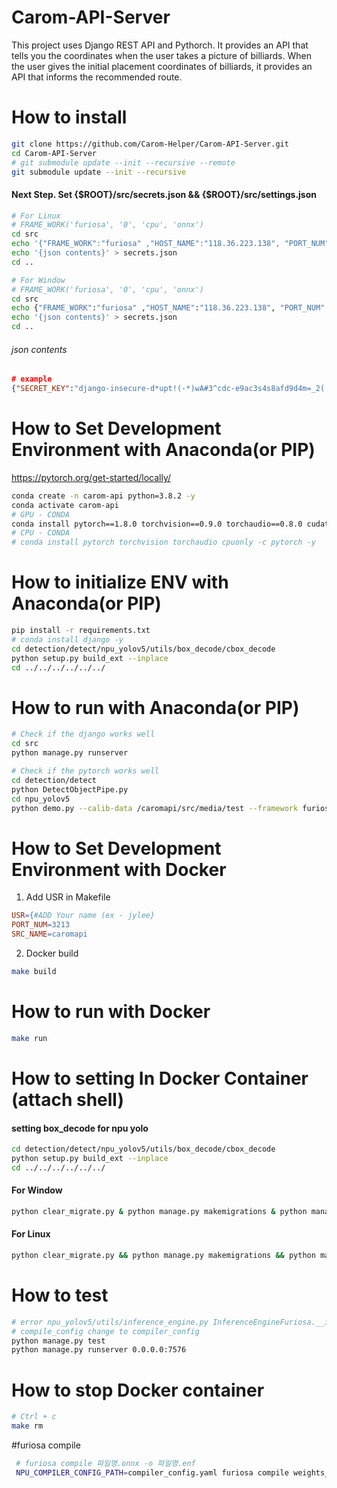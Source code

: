 # Carom-API-Server
This project uses Django REST API and Pythorch. It provides an API that tells you the coordinates when the user takes a picture of billiards. When the user gives the initial placement coordinates of billiards, it provides an API that informs the recommended route.

# How to install
```bash
git clone https://github.com/Carom-Helper/Carom-API-Server.git
cd Carom-API-Server
# git submodule update --init --recursive --remote
git submodule update --init --recursive
```
#### Next Step. Set {$ROOT}/src/secrets.json && {$ROOT}/src/settings.json
```bash
# For Linux
# FRAME_WORK('furiosa', '0', 'cpu', 'onnx')
cd src
echo '{"FRAME_WORK":"furiosa" ,"HOST_NAME":"118.36.223.138", "PORT_NUM":"7576"}' > settings.json
echo '{json contents}' > secrets.json
cd ..
```
```bash
# For Window
# FRAME_WORK('furiosa', '0', 'cpu', 'onnx')
cd src
echo {"FRAME_WORK":"furiosa" ,"HOST_NAME":"118.36.223.138", "PORT_NUM":"7576"} > settings.json
echo '{json contents}' > secrets.json
cd ..
```
###### json contents
```json
# example
{"SECRET_KEY":"django-insecure-d*upt!(-*)wA#3^cdc-e9ac3s4s8afd9d4m=_2(!a+2v&@1avs2s4v="}
```

# How to Set Development Environment with Anaconda(or PIP)
https://pytorch.org/get-started/locally/
```bash
conda create -n carom-api python=3.8.2 -y
conda activate carom-api
# GPU - CONDA
conda install pytorch==1.8.0 torchvision==0.9.0 torchaudio==0.8.0 cudatoolkit=11.1 -c pytorch -c conda-forge -y
# CPU - CONDA
# conda install pytorch torchvision torchaudio cpuonly -c pytorch -y
```

# How to initialize ENV with Anaconda(or PIP)
```bash
pip install -r requirements.txt
# conda install django -y
cd detection/detect/npu_yolov5/utils/box_decode/cbox_decode
python setup.py build_ext --inplace
cd ../../../../../../
```

# How to run with Anaconda(or PIP)
```bash
# Check if the django works well
cd src
python manage.py runserver
```
```bash
# Check if the pytorch works well
cd detection/detect
python DetectObjectPipe.py
cd npu_yolov5
python demo.py --calib-data /caromapi/src/media/test --framework furiosa --input /caromapi/src/media/test2/sample.jpg --model /caromapi/src/detection/detect/weights/npu_yolo_ball --no-display
```

# How to Set  Development Environment with Docker
1. Add USR in Makefile
```Makefile
USR={#ADD Your name (ex - jylee}
PORT_NUM=3213
SRC_NAME=caromapi
```
2. Docker build
```bash
make build
```

# How to run with Docker
```bash
make run
```

# How to setting In Docker Container (attach shell)
#### setting box_decode for npu yolo
```bash
cd detection/detect/npu_yolov5/utils/box_decode/cbox_decode
python setup.py build_ext --inplace
cd ../../../../../../
```

#### For Window
```bash
python clear_migrate.py & python manage.py makemigrations & python manage.py makeviewmigrations & python manage.py migrate & echo import init_setter | python manage.py shell_plus
```
#### For Linux
```bash
python clear_migrate.py && python manage.py makemigrations && python manage.py makeviewmigrations && python manage.py migrate && echo "import init_setter" | python manage.py shell_plus
```

# How to test
```bash
# error npu_yolov5/utils/inference_engine.py InferenceEngineFuriosa.__init__
# compile_config change to compiler_config
python manage.py test
python manage.py runserver 0.0.0.0:7576
```

# How to stop Docker container
```bash
# Ctrl + c
make rm
```

#furiosa compile 
```bash
 # furiosa compile 파일명.onnx -o 파일명.enf
 NPU_COMPILER_CONFIG_PATH=compiler_config.yaml furiosa compile weights_i8.onnx -o weights.enf
```
